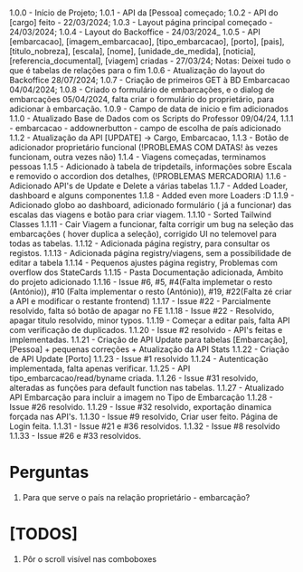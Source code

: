 #

1.0.0 - Início de Projeto;
1.0.1 - API da [Pessoa] começado;
1.0.2 - API do [cargo] feito - 22/03/2024;
1.0.3 - Layout página principal começado - 24/03/2024;
1.0.4 - Layout do Backoffice - 24/03/2024\_
1.0.5 - API [embarcacao], [imagem_embarcacao], [tipo_embarcacao], [porto], [pais], [titulo_nobreza], [escala], [nome], [unidade_de_medida], [noticia], [referencia_documental], [viagem] criadas - 27/03/24;
Notas: Deixei tudo o que é tabelas de relações para o fim
1.0.6 - Atualização do layout do Backoffice 28/07/2024;
1.0.7 - Criação de primeiros GET à BD Embarcacao 04/04/2024;
1.0.8 - Criado o formulário de embarcações, e o dialog de embarcações 05/04/2024, falta criar o formulário do proprietário, para adicionar à embarcação.
1.0.9 - Campo de data de inicio e fim adicionados
1.1.0 - Atualizado Base de Dados com os Scripts do Professor 09/04/24,
1.1.1 - embarcacao - addownerbutton - campo de escolha de país adicionado
1.1.2 - Atualização da API [UPDATE] -> Cargo, Embarcacao,
1.1.3 - Botão de adicionador proprietário funcional (!PROBLEMAS COM DATAS! às vezes funcionam, outra vezes não)
1.1.4 - Viagens começadas, terminamos pessoas
1.1.5 - Adicionado à tabela de tripdetails, informações sobre Escala e removido o accordion dos detalhes, (!PROBLEMAS MERCADORIA)
1.1.6 - Adicionado API's de Update e Delete a várias tabelas
1.1.7 - Added Loader, dashboard e alguns componentes
1.1.8 - Added even more Loaders :D
1.1.9 - Adicionado globo ao dashboard, adicionado formulário ( já a funcionar) das escalas das viagens e botão para criar viagem.
1.1.10 - Sorted Tailwind Classes
1.1.11 - Cair Viagem a funcionar, falta corrigir um bug na seleção das embarcações ( hover duplica a seleção), corrigido UI no telemovel para todas as tabelas.
1.1.12 - Adicionada página registry, para consultar os registos.
1.1.13 - Adicionada página registry/viagens, sem a possibilidade de editar a tabela
1.1.14 - Pequenos ajustes página registry, Problemas com overflow dos StateCards
1.1.15 - Pasta Documentação adicionada, Ambito do projeto adicionado
1.1.16 - Issue #6, #5, #4(Falta implemetar o resto (António)), #10 (Falta implementar o resto (António)), #19, #22(Falta zé criar a API e modificar o restante frontend)
1.1.17 - Issue #22 - Parcialmente resolvido, falta só botão de apagar no FE
1.1.18 - Issue #22 - Resolvido, apagar titulo resolvido, minor typos.
1.1.19 - Começar a editar país, falta API com verificação de duplicados.
1.1.20 - Issue #2 resolvido - API's feitas e implementadas.
1.1.21 - Criação de API Update para tabelas [Embarcação], [Pessoa] + pequenas correções + Atualização da API Stats
1.1.22 - Criação de API Update [Porto]
1.1.23 - Issue #1 resolvido
1.1.24 - Autenticação implementada, falta apenas verificar.
1.1.25 - API tipo_embarcacao/read/byname criada.
1.1.26 - Issue #31 resolvido, alteradas as funções para default function nas tabelas.
1.1.27 - Atualizado API Embarcação para incluir a imagem no Tipo de Embarcação
1.1.28 - Issue #26 resolvido.
1.1.29 - Issue #32 resolvido, exportação dinamica forçada nas API's.
1.1.30 - Issue #9 resolvido, Criar user feito. Página de Login feita.
1.1.31 - Issue #21 e #36 resolvidos.
1.1.32 - Issue #8 resolvido
1.1.33 - Issue #26 e #33 resolvidos.

# Perguntas

1. Para que serve o país na relação proprietário - embarcação?

# [TODOS]

1. Pôr o scroll visível nas comboboxes
